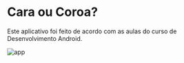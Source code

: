 # Cara ou Coroa?
Este aplicativo foi feito de acordo com as aulas do curso de Desenvolvimento Android.

![app](https://media.giphy.com/media/fAQHi8j7gMqYS7oZ0S/giphy.gif)
